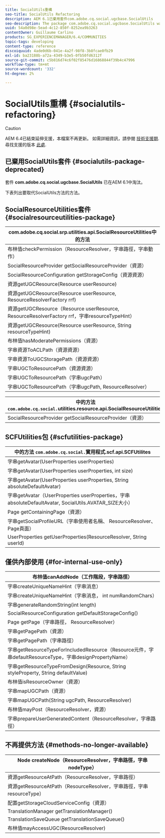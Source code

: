 ```yaml
---
title: SocialUtils重構
seo-title: SocialUtils Refactoring
description: AEM 6.1已棄用套件com.adobe.cq.social.ugcbase.SocialUtils
seo-description: The package com.adobe.cq.social.ugcbase.SocialUtils was deprecated in AEM 6.1
uuid: 54a0d98e-5ead-4c12-850f-8252ea9b3263
contentOwner: Guillaume Carlino
products: SG_EXPERIENCEMANAGER/6.4/COMMUNITIES
topic-tags: developing
content-type: reference
discoiquuid: 4ade0d6b-041e-4a2f-98f8-3b8fcae0fb29
exl-id: ba23188b-a72a-4349-b3e5-0fb50fd6312f
source-git-commit: c5b816d74c6f02f85476d16868844f39b4c47996
workflow-type: tm+mt
source-wordcount: '332'
ht-degree: 2%

---
```


# SocialUtils重構 {#socialutils-refactoring}

>[!CAUTION]
>
>AEM 6.4已結束延伸支援，本檔案不再更新。 如需詳細資訊，請參閱 [技術支援期](https://helpx.adobe.com//tw/support/programs/eol-matrix.html). 尋找支援的版本 [此處](https://experienceleague.adobe.com/docs/).

## 已棄用SocialUtils套件 {#socialutils-package-deprecated}

套件 **com.adobe.cq.social.ugcbase.SocialUtils** 已在AEM 6.1中淘汰。

下表列出要取代SocialUtils方法的方法。

## SocialResourceUtilities套件  {#socialresourceutilities-package}

| com.adobe.cq.social.srp.utilities.api.SocialResourceUtilities中的方法 |
|---|
| 布林值checkPermission（ResourceResolver，字串路徑，字串動作） |  |
| SocialResourceProvider getSocialResourceProvider（資源） |  |
| SocialResourceConfiguration getStorageConfig（資源資源） |  |
| 資源getUGCResource(Resource userResource) |  |
| 資源getUGCResource(Resource userResource, ResourceResolverFactory rrf) | 新 |
| 資源getUGCResource（Resource userResource, ResourceResolverFactory rrf，字串resourceTypeHint） | 新 |
| 資源getUGCResource(Resource userResource, String resourceTypeHint) |  |
| 布林值hasModeratePermissions（資源） |  |
| 字串資源ToACLPath（資源資源） |  |
| 字串資源ToUGCStoragePath（資源資源） | 取代字串resourceToUGCPath（資源資源） |
| 字串UGCToResourcePath（資源資源） |  |
| 字串UGCToResourcePath（字串ugcPath） | 簽名更改 |
| 字串UGCToResourcePath（字串ugcPath, ResourceResolver） | 新 |

| 中的方法 `com.adobe.cq.social.`utilities.resource.api.SocialResourceUtilities |
|---|
| SocialResourceProvider getSocialResourceProvider（資源） | 取代SocialResourceProvider getConfiguredProvider(Resource) |

## SCFUtilities包 {#scfutilities-package}

| 中的方法 `com.adobe.cq.social.`實用程式.scf.api.SCFUtilites |
|---|
| 字串getAvatar(UserProperties userProperties) |
| 字串getAvatar(UserProperties userProperties, int size) |
| 字串getAvatar(UserProperties userProperties, String absoluteDefaultAvatar) |
| 字串getAvatar（UserProperties userProperties，字串absoluteDefaultAvatar, SocialUtils.AVATAR_SIZE大小） |
| Page getContainingPage（資源） |
| 字串getSocialProfileURL（字串使用者名稱、 ResourceResolver、Page頁面） |
| UserProperties getUserProperties(ResourceResolver, String userId) |

## 僅供內部使用 {#for-internal-use-only}

| 布林值canAddNode（工作階段，字串路徑） |
|---|
| 字串createUniqueNameHint（字串消息） |
| 字串createUniqueNameHint（字串消息， int numRandomChars） |
| 字串generateRandomString(int length) |
| SocialResourceConfiguration getDefaultStorageConfig() |
| Page getPage（字串路徑， ResourceResolver） |
| 字串getPagePath（資源） |
| 字串getPagePath（字串路徑） |
| 字串getResourceTypeForIncludedResource（Resource元件，字串defaultResourceType，字串designPropertyName） |
| 字串getResourceTypeFromDesign(Resource, String styleProperty, String defaultValue) |
| 布林值isResourceOwner（資源） |
| 字串mapUGCPath（資源） |
| 字串mapUGCPath(String ugcPath, ResourceResolver) |
| 布林值mayPost（ResourceResolver，資源） |
| 字串prepareUserGeneratedContent（ResourceResolver，字串路徑） |

## 不再提供方法 {#methods-no-longer-available}

| Node createNode（ResourceResolver，字串路徑，字串nodeType） |
|---|
| 資源getResourceAtPath（ResourceResolver，字串路徑） |
| 資源getResourceAtPath（ResourceResolver，字串路徑，字串resourceType） |
| 配置getStorageCloudServiceConfig（資源） |
| TranslationManager getTranslationManager() |
| TranslationSaveQueue getTranslationSaveQueue() |
| 布林值mayAccessUGC(ResourceResolver) |
